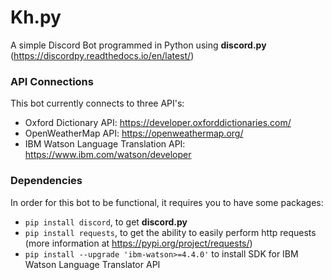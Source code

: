 # Kh.py
A simple Discord Bot programmed in Python using **discord.py** (https://discordpy.readthedocs.io/en/latest/)
### API Connections
This bot currently connects to three API's:
* Oxford Dictionary API: https://developer.oxforddictionaries.com/
* OpenWeatherMap API: https://openweathermap.org/
* IBM Watson Language Translation API: https://www.ibm.com/watson/developer

### Dependencies
In order for this bot to be functional, it requires you to have some packages:
* `pip install discord`, to get **discord.py**
* `pip install requests`, to get the ability to easily perform http requests (more information at https://pypi.org/project/requests/)
* `pip install --upgrade 'ibm-watson>=4.4.0'` to install SDK for IBM Watson Language Translator API
